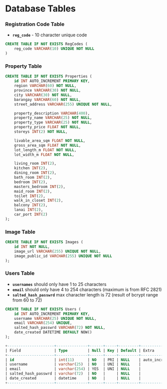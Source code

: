 # Database Tables

### Registration Code Table

- **`reg_code`** - 10 character unique code

```sql
CREATE TABLE IF NOT EXISTS RegCodes (
    reg_code VARCHAR(10) UNIQUE NOT NULL
)
```

### Property Table

```sql
CREATE TABLE IF NOT EXISTS Properties (
    id INT AUTO_INCREMENT PRIMARY KEY,
    region VARCHAR(60) NOT NULL,
    province VARCHAR(30) NOT NULL,
    city VARCHAR(30) NOT NULL,
    barangay VARCHAR(60) NOT NULL,
    street_address VARCHAR(255) UNIQUE NOT NULL,

    property_description VARCHAR(400),
    property_name VARCHAR(25) NOT NULL,
    property_type VARCHAR(25) NOT NULL,
    property_price FLOAT NOT NULL,
    storeys INT(2) NOT NULL,

    livable_area_sqm FLOAT NOT NULL,
    gross_area_sqm FLOAT NOT NULL,
    lot_length_m FLOAT NOT NULL,
    lot_width_m FLOAT NOT NULL,

    living_room INT(2),
    kitchen INT(2),
    dining_room INT(2),
    bath_room INT(2),
    bedroom INT(2),
    masters_bedroom INT(2),
    maid_room INT(2),
    toilet INT(2),
    walk_in_closet INT(2),
    balcony INT(2),
    lanai INT(2),
    car_port INT(2)
);
```

### Image Table

```sql
CREATE TABLE IF NOT EXISTS Images (
    id INT NOT NULL,
    image_url VARCHAR(255) UNIQUE NOT NULL,
    image_public_id VARCHAR(255) UNIQUE NOT NULL
);
```

### Users Table

- **`usernames`** should only have 1 to 25 characters
- **`email`** should only have 4 to 254 characters (maximum is from RFC 2821)
- **`salted_hash_passwrd`** max character length is 72 (result of bcrypt range from 60 to 72)

```sql
CREATE TABLE IF NOT EXISTS Users (
    id INT AUTO_INCREMENT PRIMARY KEY,
    username VARCHAR(25) UNIQUE NOT NULL,
    email VARCHAR(254) UNIQUE,
    salted_hash_passwrd VARCHAR(72) NOT NULL,
    date_created DATETIME DEFAULT NOW()
);

+---------------------+--------------+------+-----+---------+----------------+
| Field               | Type         | Null | Key | Default | Extra          |
+---------------------+--------------+------+-----+---------+----------------+
| id                  | int(11)      | NO   | PRI | NULL    | auto_increment |
| username            | varchar(25)  | NO   | UNI | NULL    |                |
| email               | varchar(254) | YES  | UNI | NULL    |                |
| salted_hash_passwrd | varchar(72)  | NO   |     | NULL    |                |
| date_created        | datetime     | NO   |     | NULL    |                |
+---------------------+--------------+------+-----+---------+----------------+
```

